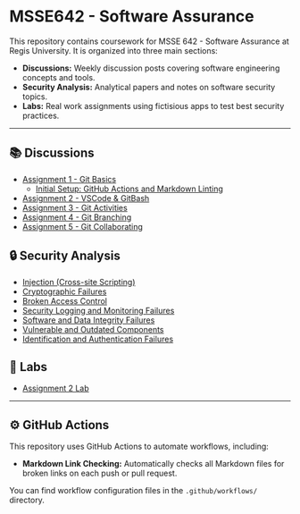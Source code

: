 # MSSE642 - Software Assurance

This repository contains coursework for MSSE 642 - Software Assurance at Regis University. It is organized into three main sections:

- **Discussions:** Weekly discussion posts covering software engineering concepts and tools.
- **Security Analysis:** Analytical papers and notes on software security topics.
- **Labs:** Real work assignments using fictisious apps to test best security practices.

---

## 📚 Discussions

- [Assignment 1 - Git Basics](Discussions/assignment1/discussion1.md)
  - [Initial Setup: GitHub Actions and Markdown Linting](Discussions/assignment1/initialSetup.md)
- [Assignment 2 - VSCode & GitBash](Discussions/assignment2/assignment2.md)
- [Assignment 3 - Git Activities](Discussions/assignment3/assignment3.md)
- [Assignment 4 - Git Branching](Discussions/assignment4/assignment4.md)
- [Assignment 5 - Git Collaborating](Collab%20File/assin5Collab.md)



## 🔒 Security Analysis

- [Injection (Cross-site Scripting)](Security%20Analysis/week2/injection.md)
- [Cryptographic Failures](Security%20Analysis/week3/cryptographic.md)
- [Broken Access Control](Security%20Analysis/week4/brokenAccessControl.md)
- [Security Logging and Monitoring Failures](Security%20Analysis/week5/logging&Monitoring.md)
- [Software and Data Integrity Failures](Security%20Analysis/week6/integrity.md)
- [Vulnerable and Outdated Components](Security%20Analysis/week7/components.md)
- [Identification and Authentication Failures](Security%20Analysis/week8/id.md)


## 🧪 Labs

- [Assignment 2 Lab](Labs/Assignment2/kreskijm_assignment2.md)

---

## ⚙️ GitHub Actions

This repository uses GitHub Actions to automate workflows, including:

- **Markdown Link Checking:** Automatically checks all Markdown files for broken links on each push or pull request.

You can find workflow configuration files in the `.github/workflows/` directory.
